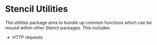 Stencil Utilities
=================

The utilities package aims to bundle up common functions which can be resued within other Stencil packages. This includes:

* HTTP requests
